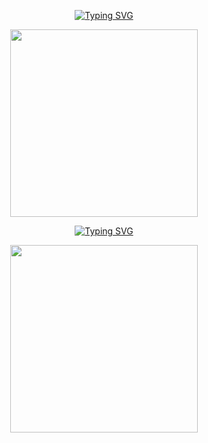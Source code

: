 <div align="center">

[![Typing SVG](https://readme-typing-svg.demolab.com?font=Fira+Code&size=28&pause=1000&color=F7F7F7&center=true&vCenter=true&width=800&lines=MOHAMMED+ZIYAAD)](https://git.io/typing-svg)

<img src="https://media.giphy.com/media/TLvwzrx43Ow5W/giphy.gif" width="300"/>

</div>

<div align="center">

[![Typing SVG](https://readme-typing-svg.demolab.com?font=Fira+Code&size=28&pause=1000&color=F7F7F7&center=true&vCenter=true&width=800&lines=⚡+Summoning+the+Power+of+AI+and+Mjolnir...;Phishing+URLs+Will+Fall+Before+Me!+🔨)](https://git.io/typing-svg)

<img src="https://media.giphy.com/media/TLvwzrx43Ow5W/giphy.gif" width="300"/>

</div>
